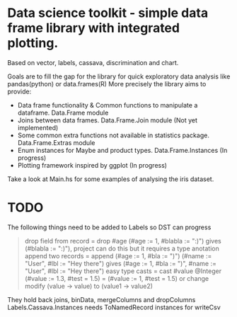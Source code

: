 # Data science toolkit - simple data frame library with integrated plotting.
Based on vector, labels, cassava, discrimination and chart.

Goals are to fill the gap for the library for quick exploratory data analysis like pandas(python) or data.frames(R)
More precisely the library aims to provide:
- Data frame functionality & Common functions to manipulate a dataframe. Data.Frame module
- Joins between data frames. Data.Frame.Join module (Not yet implemented)
- Some common extra functions not available in statistics package. Data.Frame.Extras module
- Enum instances for Maybe and product types. Data.Frame.Instances (In progress)
- Plotting framework inspired by ggplot (In progress)

Take a look at Main.hs for some examples of analysing the iris dataset. 

# TODO
 The following things need to be added to Labels so DST can progress
 > drop field from record = drop #age (#age := 1, #blabla := ":)") gives (#blabla := ":)"), project can do this but it requires a type anotation
 > append two records     = append (#age := 1, #bla := ")") (#name := "User", #lbl := "Hey there") 
                            gives (#age := 1, #bla := ")", #name := "User", #lbl := "Hey there")
 > easy type casts        = cast #value @Integer (#value := 1.3, #test = 1.5) = (#value := 1, #test = 1.5) 
                            or change modify (value -> value) to (value1 -> value2)

They hold back joins, binData, mergeColumns and dropColumns
Labels.Cassava.Instances needs ToNamedRecord instances for writeCsv
